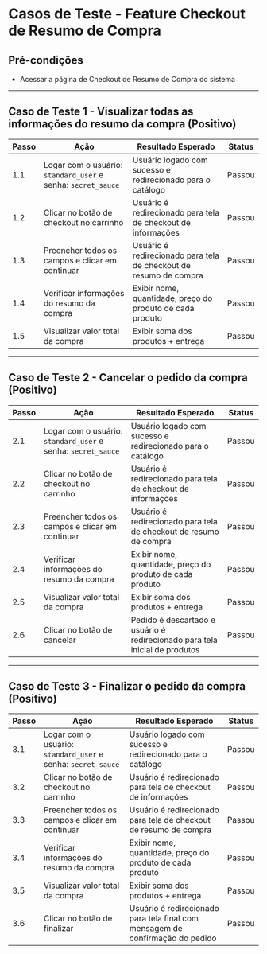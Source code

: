 # Casos de Teste - Feature Checkout de Resumo de Compra

## Pré-condições
- Acessar a página de Checkout de Resumo de Compra do sistema

---

## Caso de Teste 1 - Visualizar todas as informações do resumo da compra (Positivo)

| Passo | Ação | Resultado Esperado | Status |
|-------|------|---------------------|--------|
| 1.1 | Logar com o usuário: `standard_user` e senha: `secret_sauce` | Usuário logado com sucesso e redirecionado para o catálogo | Passou |
| 1.2 | Clicar no botão de checkout no carrinho | Usuário é redirecionado para tela de checkout de informações | Passou |
| 1.3 | Preencher todos os campos e clicar em continuar | Usuário é redirecionado para tela de checkout de resumo de compra | Passou |
| 1.4 | Verificar informações do resumo da compra | Exibir nome, quantidade, preço do produto de cada produto | Passou |
| 1.5 | Visualizar valor total da compra | Exibir soma dos produtos + entrega | Passou |

---

## Caso de Teste 2 - Cancelar o pedido da compra (Positivo)

| Passo | Ação | Resultado Esperado | Status |
|-------|------|---------------------|--------|
| 2.1 | Logar com o usuário: `standard_user` e senha: `secret_sauce` | Usuário logado com sucesso e redirecionado para o catálogo | Passou |
| 2.2 | Clicar no botão de checkout no carrinho | Usuário é redirecionado para tela de checkout de informações | Passou |
| 2.3 | Preencher todos os campos e clicar em continuar | Usuário é redirecionado para tela de checkout de resumo de compra | Passou |
| 2.4 | Verificar informações do resumo da compra | Exibir nome, quantidade, preço do produto de cada produto | Passou |
| 2.5 | Visualizar valor total da compra | Exibir soma dos produtos + entrega | Passou |
| 2.6 | Clicar no botão de cancelar | Pedido é descartado e usuário é redirecionado para tela inicial de produtos | Passou |

---

## Caso de Teste 3 - Finalizar o pedido da compra (Positivo)

| Passo | Ação | Resultado Esperado | Status |
|-------|------|---------------------|--------|
| 3.1 | Logar com o usuário: `standard_user` e senha: `secret_sauce` | Usuário logado com sucesso e redirecionado para o catálogo | Passou |
| 3.2 | Clicar no botão de checkout no carrinho | Usuário é redirecionado para tela de checkout de informações | Passou |
| 3.3 | Preencher todos os campos e clicar em continuar | Usuário é redirecionado para tela de checkout de resumo de compra | Passou |
| 3.4 | Verificar informações do resumo da compra | Exibir nome, quantidade, preço do produto de cada produto | Passou |
| 3.5 | Visualizar valor total da compra | Exibir soma dos produtos + entrega | Passou |
| 3.6 | Clicar no botão de finalizar | Usuário é redirecionado para tela final com mensagem de confirmação do pedido | Passou |
